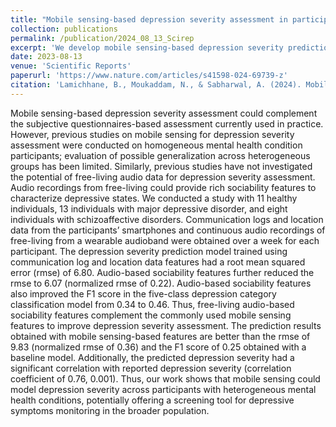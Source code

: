 ```yaml
---
title: "Mobile sensing-based depression severity assessment in participants with heterogeneous mental health conditions"
collection: publications
permalink: /publication/2024_08_13_Scirep
excerpt: 'We develop mobile sensing-based depression severity prediction in a cohort of healthy, depressed, and psychotic individuals.'
date: 2023-08-13
venue: 'Scientific Reports'
paperurl: 'https://www.nature.com/articles/s41598-024-69739-z'
citation: 'Lamichhane, B., Moukaddam, N., & Sabharwal, A. (2024). Mobile sensing-based depression severity assessment in participants with heterogeneous mental health conditions. Scientific Reports, 14(1), 2024'
---
```


Mobile sensing-based depression severity assessment could complement the subjective questionnaires-based assessment currently used in practice. However, previous studies on mobile sensing for depression severity assessment were conducted on homogeneous mental health condition participants; evaluation of possible generalization across heterogeneous groups has been limited. Similarly, previous studies have not investigated the potential of free-living audio data for depression severity assessment. Audio recordings from free-living could provide rich sociability features to characterize depressive states. We conducted a study with 11 healthy individuals, 13 individuals with major depressive disorder, and eight individuals with schizoaffective disorders. Communication logs and location data from the participants’ smartphones and continuous audio recordings of free-living from a wearable audioband were obtained over a week for each participant. The depression severity prediction model trained using communication log and location data features had a root mean squared error (rmse) of 6.80. Audio-based sociability features further reduced the rmse to 6.07 (normalized rmse of 0.22). Audio-based sociability features also improved the F1 score in the five-class depression category classification model from 0.34 to 0.46. Thus, free-living audio-based sociability features complement the commonly used mobile sensing features to improve depression severity assessment. The prediction results obtained with mobile sensing-based features are better than the rmse of 9.83 (normalized rmse of 0.36) and the F1 score of 0.25 obtained with a baseline model. Additionally, the predicted depression severity had a significant correlation with reported depression severity (correlation coefficient of 0.76, 
0.001). Thus, our work shows that mobile sensing could model depression severity across participants with heterogeneous mental health conditions, potentially offering a screening tool for depressive symptoms monitoring in the broader population.